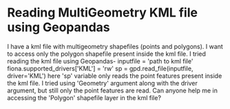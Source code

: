 
# Reading MultiGeometry KML file using Geopandas

I have a kml file with multigeometry shapefiles (points and polygons). I want to access only the polygon shapefile present inside the kml file.
I tried reading the kml file using Geopandas-
inputfile = 'path to kml file' fiona.supported_drivers['KML'] = 'rw' sp = gpd.read_file(inputfile, driver='KML')
here 'sp' variable only reads the point features present inside the kml file. I tried using 'Geometry' argument along with the driver argument, but still only the point features are read.
Can anyone help me in accessing the 'Polygon' shapefile layer in the kml file?

        